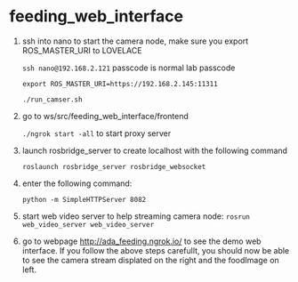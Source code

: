 # feeding_web_interface

1. ssh into nano to start the camera node, make sure you export ROS_MASTER_URI to LOVELACE

    ```ssh nano@192.168.2.121``` passcode is normal lab passcode
    
    ```export ROS_MASTER_URI=https://192.168.2.145:11311```
    
    ```./run_camser.sh```
    
2. go to ws/src/feeding_web_interface/frontend

    ```./ngrok start -all``` to start proxy server
3. launch rosbridge_server to create localhost with the following command

    ```roslaunch rosbridge_server rosbridge_websocket```
    
4. enter the following command:

    ```python -m SimpleHTTPServer 8082```
    
5. start web video server to help streaming camera node:
    ```rosrun web_video_server web_video_server```
    
6. go to webpage http://ada_feeding.ngrok.io/ to see the demo web interface. If you follow the above steps carefullt, you should now be able to see the camera stream displated on the right and the foodImage on left.
